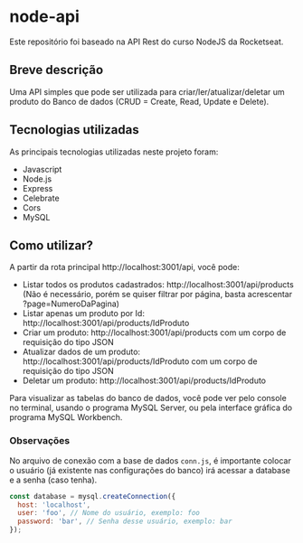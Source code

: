 # node-api

Este repositório foi baseado na API Rest do curso NodeJS da Rocketseat.

## Breve descrição

Uma API simples que pode ser utilizada para criar/ler/atualizar/deletar um produto do Banco de dados (CRUD = Create, Read, Update e Delete).

## Tecnologias utilizadas

As principais tecnologias utilizadas neste projeto foram:

* Javascript
* Node.js
* Express
* Celebrate
* Cors
* MySQL

## Como utilizar?

A partir da rota principal http://localhost:3001/api, você pode:

* Listar todos os produtos cadastrados: http://localhost:3001/api/products (Não é necessário, porém se quiser filtrar por página, basta acrescentar ?page=NumeroDaPagina)
* Listar apenas um produto por Id: http://localhost:3001/api/products/IdProduto
* Criar um produto: http://localhost:3001/api/products com um corpo de requisição do tipo JSON
* Atualizar dados de um produto: http://localhost:3001/api/products/IdProduto com um corpo de requisição do tipo JSON
* Deletar um produto: http://localhost:3001/api/products/IdProduto

Para visualizar as tabelas do banco de dados, você pode ver pelo console no terminal, usando o programa MySQL Server, ou pela interface gráfica do programa MySQL Workbench.

### Observações

No arquivo de conexão com a base de dados `conn.js`, é importante colocar o usuário (já existente nas configurações do banco) irá acessar a database e a senha (caso tenha).

```javascript
const database = mysql.createConnection({
  host: 'localhost',
  user: 'foo', // Nome do usuário, exemplo: foo
  password: 'bar', // Senha desse usuário, exemplo: bar
});
```